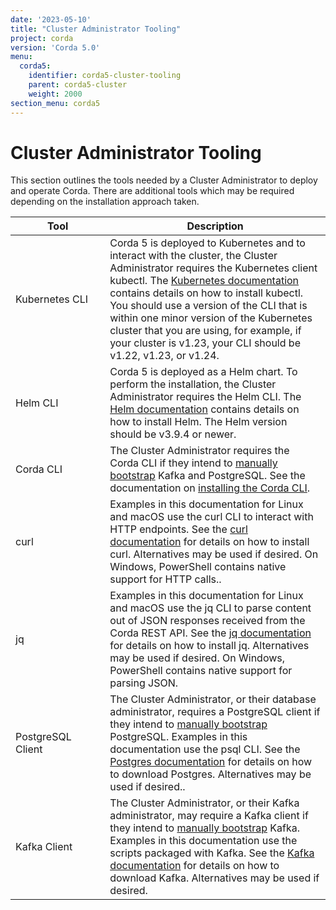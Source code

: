 ```yaml
---
date: '2023-05-10'
title: "Cluster Administrator Tooling"
project: corda
version: 'Corda 5.0'
menu:
  corda5:
    identifier: corda5-cluster-tooling
    parent: corda5-cluster
    weight: 2000
section_menu: corda5
---
```

<style>
table th:first-of-type {
    width: 30%;
}
table th:nth-of-type(2) {
    width: 70%;
}

</style>
# Cluster Administrator Tooling
This section outlines the tools needed by a Cluster Administrator to deploy and operate Corda.
There are additional tools which may be required depending on the installation approach taken.

| Tool                                            | Description                                                                                                                                                                                                                                                                                                |
| ----------------------------------------------- | ---------------------------------------------------------------------------------------------------------------------------------------------------------------------------------------------------------------------------------------------------------------------------------------------------------- |
| Kubernetes CLI | Corda 5 is deployed to Kubernetes and to interact with the cluster, the Cluster Administrator requires the Kubernetes client kubectl. The [Kubernetes documentation](https://kubernetes.io/docs/tasks/tools/#kubectl) contains details on how to install kubectl. You should use a version of the CLI that is within one minor version of the Kubernetes cluster that you are using, for example, if your cluster is v1.23, your CLI should be v1.22, v1.23, or v1.24.                                                                                     |
| Helm CLI       | Corda 5 is deployed as a Helm chart. To perform the installation, the Cluster Administrator requires the Helm CLI. The [Helm documentation](https://helm.sh/docs/intro/install/) contains details on how to install Helm. The Helm version should be v3.9.4 or newer.                                 |
| Corda CLI      | The Cluster Administrator requires the Corda CLI if they intend to [manually bootstrap](../deployment/deploying/manual-bootstrapping.md) Kafka and PostgreSQL. See the documentation on [installing the Corda CLI](installing-corda-cli.md). |
| curl           | Examples in this documentation for Linux and macOS use the curl CLI to interact with HTTP endpoints. See the [curl documentation](https://everything.curl.dev/get) for details on how to install curl. Alternatives may be used if desired. On Windows, PowerShell contains native support for HTTP calls..                                                                                  |
| jq             | Examples in this documentation for Linux and macOS use the jq CLI to parse content out of JSON responses received from the Corda REST API. See the [jq documentation](https://stedolan.github.io/jq/download/) for details on how to install jq. Alternatives may be used if desired. On Windows, PowerShell contains native support for parsing JSON.                                                                                      |
| PostgreSQL Client   | The Cluster Administrator, or their database administrator, requires a PostgreSQL client if they intend to [manually bootstrap](../deployment/deploying/manual-bootstrapping.md) PostgreSQL. Examples in this documentation use the psql CLI. See the [Postgres documentation](https://www.postgresql.org/download/) for details on how to download Postgres. Alternatives may be used if desired..                                 |
| Kafka Client        | The Cluster Administrator, or their Kafka administrator, may require a Kafka client if they intend to [manually bootstrap](../deployment/deploying/manual-bootstrapping.md) Kafka. Examples in this documentation use the scripts packaged with Kafka. See the [Kafka documentation](https://kafka.apache.org/downloads) for details on how to download Kafka. Alternatives may be used if desired. |